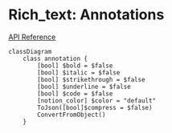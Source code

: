 # Rich_text: Annotations 

[API Reference](https://developers.notion.com/reference/rich-text#the-annotation-object)

```mermaid
classDiagram
    class annotation {
        [bool] $bold = $false
        [bool] $italic = $false
        [bool] $strikethrough = $false
        [bool] $underline = $false
        [bool] $code = $false
        [notion_color] $color = "default"
        ToJson([bool]$compress = $false)
        ConvertFromObject()
    }
```
